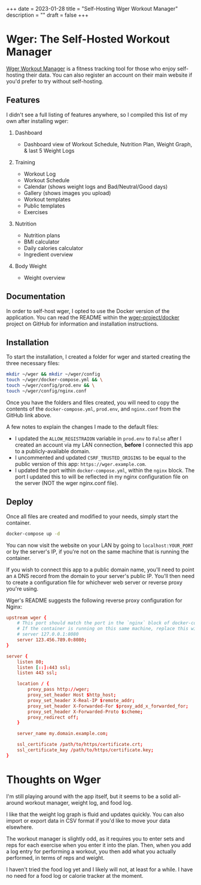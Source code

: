 +++
date = 2023-01-28
title = "Self-Hosting Wger Workout Manager"
description = ""
draft = false
+++

# Wger: The Self-Hosted Workout Manager

[Wger Workout Manager](https://wger.de) is a fitness tracking tool for those who
enjoy self-hosting their data. You can also register an account on their main
website if you'd prefer to try without self-hosting.

## Features

I didn't see a full listing of features anywhere, so I compiled this list of my
own after installing wger:

1.  Dashboard

    -   Dashboard view of Workout Schedule, Nutrition Plan, Weight Graph, & last
        5 Weight Logs

2.  Training

    -   Workout Log
    -   Workout Schedule
    -   Calendar (shows weight logs and Bad/Neutral/Good days)
    -   Gallery (shows images you upload)
    -   Workout templates
    -   Public templates
    -   Exercises

3.  Nutrition

    -   Nutrition plans
    -   BMI calculator
    -   Daily calories calculator
    -   Ingredient overview

4.  Body Weight

    -   Weight overview

## Documentation

In order to self-host wger, I opted to use the Docker version of the
application. You can read the README within the
[wger-project/docker](https://github.com/wger-project/docker) project on GitHub
for information and installation instructions.

## Installation

To start the installation, I created a folder for wger and started creating the
three necessary files:

```sh
mkdir ~/wger && mkdir ~/wger/config
touch ~/wger/docker-compose.yml && \
touch ~/wger/config/prod.env && \
touch ~/wger/config/nginx.conf
```

Once you have the folders and files created, you will need to copy the contents
of the `docker-compose.yml`, `prod.env`, and `nginx.conf` from the GitHub link
above.

A few notes to explain the changes I made to the default files:

-   I updated the `ALLOW_REGISTRAION` variable in `prod.env` to `False` after I
    created an account via my LAN connection, **before** I connected this app to
    a publicly-available domain.
-   I uncommented and updated `CSRF_TRUSTED_ORIGINS` to be equal to the public
    version of this app: `https://wger.example.com`.
-   I updated the port within `docker-compose.yml`, within the `nginx` block.
    The port I updated this to will be reflected in my nginx configuration file
    on the server (NOT the wger nginx.conf file).

## Deploy

Once all files are created and modified to your needs, simply start the
container.

```sh
docker-compose up -d
```

You can now visit the website on your LAN by going to `localhost:YOUR_PORT` or
by the server's IP, if you're not on the same machine that is running the
container.

If you wish to connect this app to a public domain name, you'll need to point an
`A` DNS record from the domain to your server's public IP. You'll then need to
create a configuration file for whichever web server or reverse proxy you're
using.

Wger's README suggests the following reverse proxy configuration for Nginx:

```conf
upstream wger {
    # This port should match the port in the `nginx` block of docker-compose.yml
    # If the container is running on this same machine, replace this with
    # server 127.0.0.1:8080
    server 123.456.789.0:8080;
}

server {
    listen 80;
    listen [::]:443 ssl;
    listen 443 ssl;

    location / {
        proxy_pass http://wger;
        proxy_set_header Host $http_host;
        proxy_set_header X-Real-IP $remote_addr;
        proxy_set_header X-Forwarded-For $proxy_add_x_forwarded_for;
        proxy_set_header X-Forwarded-Proto $scheme;
        proxy_redirect off;
    }

    server_name my.domain.example.com;

    ssl_certificate /path/to/https/certificate.crt;
    ssl_certificate_key /path/to/https/certificate.key;
}
```

# Thoughts on Wger

I'm still playing around with the app itself, but it seems to be a solid
all-around workout manager, weight log, and food log.

I like that the weight log graph is fluid and updates quickly. You can also
import or export data in CSV format if you'd like to move your data elsewhere.

The workout manager is slightly odd, as it requires you to enter sets and reps
for each exercise when you enter it into the plan. Then, when you add a log
entry for performing a workout, you then add what you actually performed, in
terms of reps and weight.

I haven't tried the food log yet and I likely will not, at least for a while. I
have no need for a food log or calorie tracker at the moment.
